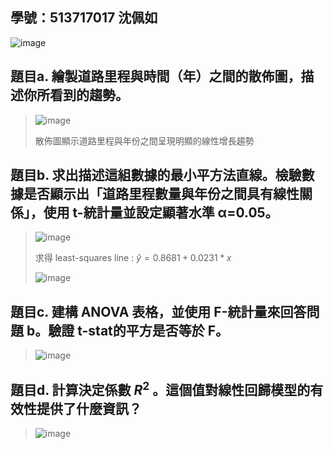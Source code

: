 ## 學號：513717017 沈佩如

![image](https://github.com/user-attachments/assets/1a7ff2e1-8942-46ce-8443-f3706a085fbe)

## 題目a. 繪製道路里程與時間（年）之間的散佈圖，描述你所看到的趨勢。
>
>![image](https://github.com/user-attachments/assets/d4c378c4-abd3-4816-9f84-df2bffad046b)
>
>散佈圖顯示道路里程與年份之間呈現明顯的線性增長趨勢

## 題目b. 求出描述這組數據的最小平方法直線。檢驗數據是否顯示出「道路里程數量與年份之間具有線性關係」，使用 t-統計量並設定顯著水準 α=0.05。
>
>![image](https://github.com/user-attachments/assets/d6b29cd8-f584-40c1-9be8-d5f0addf0831)
>
>求得 least-squares line : $\hat{y} = 0.8681+ 0.0231*x$
>
>![image](https://github.com/user-attachments/assets/6d2f4c2e-c3b4-4d9a-99ad-3ec83e9b3af6)

## 題目c. 建構 ANOVA 表格，並使用 F-統計量來回答問題 b。驗證 t-stat的平方是否等於 F。
>
>![image](https://github.com/user-attachments/assets/67be6ba3-c9c2-4cca-9dea-9f48547b9a79)

## 題目d. 計算決定係數 $R^2$ 。這個值對線性回歸模型的有效性提供了什麼資訊？
>
>![image](https://github.com/user-attachments/assets/0b7316dd-3bb1-4bcf-9ced-14e57e3dbd44)


